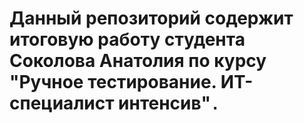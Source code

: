 # Данный репозиторий содержит итоговую работу студента Соколова Анатолия по курсу "Ручное тестирование. ИТ-специалист интенсив"`.` #
